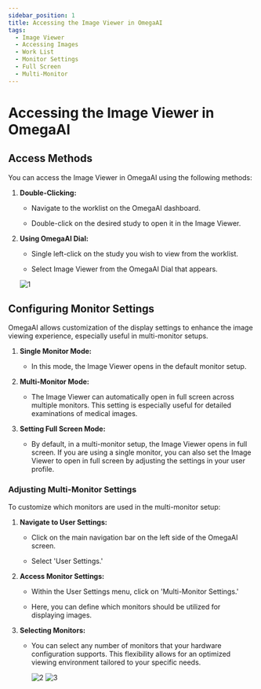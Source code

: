 ```yaml
---
sidebar_position: 1
title: Accessing the Image Viewer in OmegaAI
tags:
  - Image Viewer
  - Accessing Images
  - Work List
  - Monitor Settings
  - Full Screen
  - Multi-Monitor
---
```


# Accessing the Image Viewer in OmegaAI

## Access Methods

You can access the Image Viewer in OmegaAI using the following methods:

1.  **Double-Clicking:**

    - Navigate to the worklist on the OmegaAI dashboard.

    - Double-click on the desired study to open it in the Image Viewer.

2.  **Using OmegaAI Dial:**

    - Single left-click on the study you wish to view from the worklist.

    - Select Image Viewer from the OmegaAI Dial that appears.

    ![1](./img/AccessingIV1.png)


## Configuring Monitor Settings

OmegaAI allows customization of the display settings to enhance the
image viewing experience, especially useful in multi-monitor setups.

1.  **Single Monitor Mode:**

    - In this mode, the Image Viewer opens in the default monitor setup.

2.  **Multi-Monitor Mode:**

    - The Image Viewer can automatically open in full screen across
      multiple monitors. This setting is especially useful for detailed
      examinations of medical images.

3.  **Setting Full Screen Mode:**

    - By default, in a multi-monitor setup, the Image Viewer opens in
      full screen. If you are using a single monitor, you can also set
      the Image Viewer to open in full screen by adjusting the settings
      in your user profile.

### Adjusting Multi-Monitor Settings

To customize which monitors are used in the multi-monitor setup:

1.  **Navigate to User Settings:**

    - Click on the main navigation bar on the left side of the OmegaAI
      screen.

    - Select 'User Settings.'

2.  **Access Monitor Settings:**

    - Within the User Settings menu, click on 'Multi-Monitor Settings.'

    - Here, you can define which monitors should be utilized for
      displaying images.

3.  **Selecting Monitors:**

    - You can select any number of monitors that your hardware
      configuration supports. This flexibility allows for an optimized
      viewing environment tailored to your specific needs.

      ![2](./img/AccessingIV2.png)
      ![3](./img/AccessingIV3.png)
